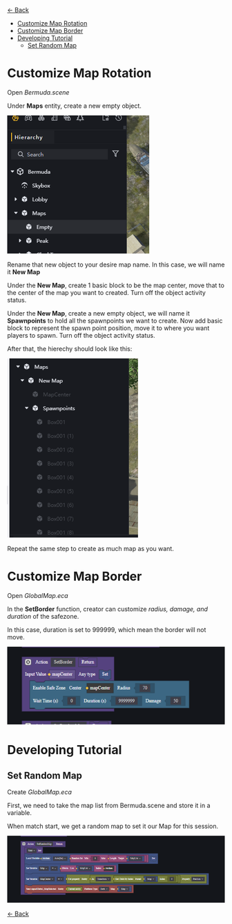 [<- Back](../README.md)
- [Customize Map Rotation](#customize-map-rotation)
- [Customize Map Border](#customize-map-border)
- [Developing Tutorial](#developing-tutorial)
  - [Set Random Map](#set-random-map)

# Customize Map Rotation
Open *Bermuda.scene*

Under **Maps** entity, create a new empty object.

<img src="../Images/maps.png">

Rename that new object to your desire map name. In this case, we will name it **New Map**

Under the **New Map**, create 1 basic block to be the map center, move that to the center of the map you want to created. Turn off the object activity status.

Under the **New Map**, create a new empty object, we will name it **Spawnpoints** to hold all the spawnpoints we want to create. Now add basic block to represent the spawn point position, move it to where you want players to spawn. Turn off the object activity status.

After that, the hierechy should look like this:

<img src="../Images/hierechy.png">

Repeat the same step to create as much map as you want.

# Customize Map Border
Open *GlobalMap.eca*

In the **SetBorder** function, creator can customize *radius, damage, and duration* of the safezone.

In this case, duration is set to 999999, which mean the border will not move.

<img src="../Images/border.png">

# Developing Tutorial
## Set Random Map
Create *GlobalMap.eca*

First, we need to take the map list from Bermuda.scene and store it in a variable. 

When match start, we get a random map to set it our Map for this session.

<img src="../Images/set-random-map.png">

[<- Back](../README.md)




